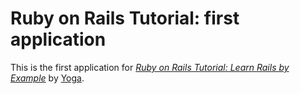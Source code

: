 # Ruby on Rails Tutorial: first application

This is the first application for
[*Ruby on Rails Tutorial: Learn Rails by Example*](http://railstutorial.org/)
by [Yoga](http://yahoo.com/).
        